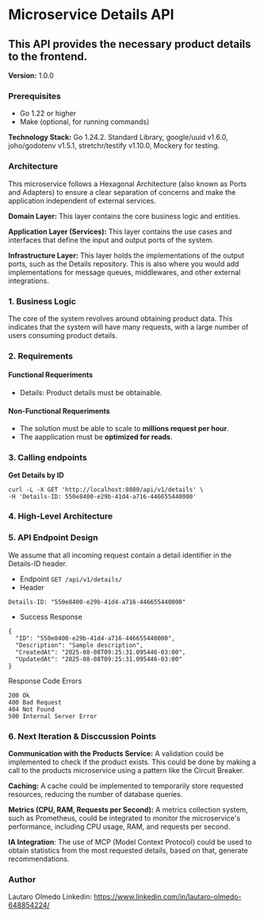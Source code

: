 # Microservice Details API

## This API provides the necessary product details to the frontend.

**Version:** 1.0.0

### Prerequisites
* Go 1.22 or higher
* Make (optional, for running commands)

**Technology Stack:** Go 1.24.2. Standard Library, google/uuid v1.6.0, joho/godotenv v1.5.1, stretchr/testify v1.10.0, Mockery for testing.

### Architecture

This microservice follows a Hexagonal Architecture (also known as Ports and Adapters) to ensure a clear separation of concerns and make the application independent of external services.

**Domain Layer:** This layer contains the core business logic and entities.

**Application Layer (Services):** This layer contains the use cases and interfaces that define the input and output ports of the system.

**Infrastructure Layer:** This layer holds the implementations of the output ports, such as the Details repository. This is also where you would add implementations for message queues, middlewares, and other external integrations.


### 1. Business Logic
The core of the system revolves around obtaining product data. This indicates that the system will have many requests, with a large number of users consuming product details.

### 2. Requirements

#### Functional Requeriments
* Details: Product details must be obtainable.

#### Non-Functional Requeriments
* The solution must be able to scale to **millions request per hour**.
* The aapplication must be **optimized for reads**.

### 3. Calling endpoints

**Get Details by ID**
```
curl -L -X GET 'http://localhost:8080/api/v1/details' \
-H 'Details-ID: 550e8400-e29b-41d4-a716-446655440000'
```


### 4. High-Level Architecture


### 5. API Endpoint Design

We assume that all incoming request contain a detail identifier in the Details-ID header.

 * Endpoint ```GET /api/v1/details/```
 * Header 
```
Details-ID: "550e8400-e29b-41d4-a716-446655440000"
```
* Success Response

```
{
  "ID": "550e8400-e29b-41d4-a716-446655440000",
  "Description": "Sample description",
  "CreatedAt": "2025-08-08T09:25:31.095446-03:00",
  "UpdatedAt": "2025-08-08T09:25:31.095446-03:00"
}
```

Response Code Errors
```
200 Ok
400 Bad Request
404 Not Found
500 Internal Server Error
```

### 6. Next Iteration & Disccussion Points

**Communication with the Products Service:** A validation could be implemented to check if the product exists. This could be done by making a call to the products microservice using a pattern like the Circuit Breaker.

**Caching:** A cache could be implemented to temporarily store requested resources, reducing the number of database queries.

**Metrics (CPU, RAM, Requests per Second):** A metrics collection system, such as Prometheus, could be integrated to monitor the microservice's performance, including CPU usage, RAM, and requests per second.

**IA Integration**: The use of MCP (Model Context Protocol) could be used to obtain statistics from the most requested details, based on that, generate recommendations.

### Author
Lautaro Olmedo
Linkedin: https://www.linkedin.com/in/lautaro-olmedo-648854224/
